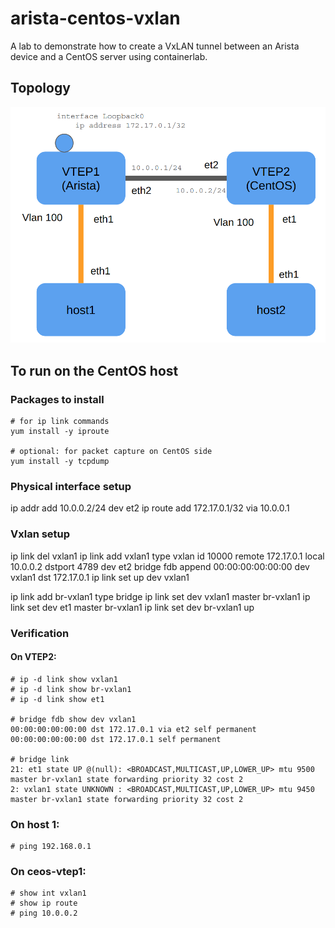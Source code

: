 # arista-centos-vxlan
A lab to demonstrate how to create a VxLAN tunnel between an Arista device and a CentOS server using containerlab.
## Topology
![Topology](topology.png)

## To run on the CentOS host

### Packages to install
```
# for ip link commands
yum install -y iproute

# optional: for packet capture on CentOS side
yum install -y tcpdump
```

### Physical interface setup
ip addr add 10.0.0.2/24 dev et2
ip route add 172.17.0.1/32 via 10.0.0.1

### Vxlan setup
ip link del vxlan1
ip link add vxlan1 type vxlan id 10000 remote 172.17.0.1 local 10.0.0.2 dstport 4789 dev et2
bridge fdb append 00:00:00:00:00:00 dev vxlan1 dst 172.17.0.1
ip link set up dev vxlan1

ip link add br-vxlan1 type bridge
ip link set dev vxlan1 master br-vxlan1
ip link set dev et1 master br-vxlan1 
ip link set dev br-vxlan1 up




### Verification
#### On VTEP2: 
```
# ip -d link show vxlan1
# ip -d link show br-vxlan1
# ip -d link show et1

# bridge fdb show dev vxlan1   
00:00:00:00:00:00 dst 172.17.0.1 via et2 self permanent
00:00:00:00:00:00 dst 172.17.0.1 self permanent

# bridge link
21: et1 state UP @(null): <BROADCAST,MULTICAST,UP,LOWER_UP> mtu 9500 master br-vxlan1 state forwarding priority 32 cost 2 
2: vxlan1 state UNKNOWN : <BROADCAST,MULTICAST,UP,LOWER_UP> mtu 9450 master br-vxlan1 state forwarding priority 32 cost 2
```


### On host 1: 
```
# ping 192.168.0.1
```

### On ceos-vtep1:
```
# show int vxlan1
# show ip route 
# ping 10.0.0.2
```
